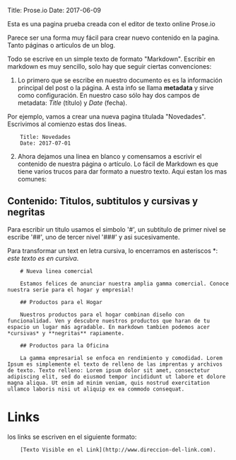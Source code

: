 Title: Prose.io
Date: 2017-06-09

Esta es una pagina prueba creada con el editor de texto online Prose.io

Parece ser una forma muy fácil para crear nuevo contenido en la pagina. Tanto páginas o articulos de un blog.

Todo se escrive en un simple texto de formato "Markdown". Escribir en markdown es muy sencillo, solo hay que seguir ciertas convenciones:

1. Lo primero que se escribe en nuestro documento es es la información principal del post o la página. A esta info se llama **metadata** y sirve como configuración. En nuestro caso sólo hay dos campos de metadata: *Title* (título) y *Date* (fecha).

Por ejemplo, vamos a crear una nueva pagina titulada "Novedades". Escrivimos al comienzo estas dos lineas.

		Title: Novedades
		Date: 2017-07-01

2. Ahora dejamos una linea en blanco y comensamos a escrivir el contenido de nuestra página o artículo. Lo fácil de Markdown es que tiene varios trucos para dar formato a nuestro texto. Aqui estan los mas comunes:


## Contenido: Titulos, subtitulos y cursivas y negritas

Para escribir un titulo usamos el simbolo '#', un subtitulo de primer nivel se escribe '##', uno de tercer nivel '###' y asi sucesivamente.

Para transformar un text en letra cursiva, lo encerramos en asteriscos *: *este texto es en cursiva*.


		# Nueva linea comercial
        
        Estamos felices de anunciar nuestra amplia gamma comercial. Conoce nuestra serie para el hogar y empresial!
		
        ## Productos para el Hogar
        
        Nuestros productos para el hogar combinan diseño con funcionalidad. Ven y descubre nuestros productos que haran de tu espacio un lugar más agradable. En markdown tambien podemos acer *cursivas* y **negritas** rapiamente.
        
        ## Productos para la Oficina
        
        La gamma empresarial se enfoca en rendimiento y comodidad. Lorem Ipsum es simplemente el texto de relleno de las imprentas y archivos de texto. Texto relleno: Lorem ipsum dolor sit amet, consectetur adipiscing elit, sed do eiusmod tempor incididunt ut labore et dolore magna aliqua. Ut enim ad minim veniam, quis nostrud exercitation ullamco laboris nisi ut aliquip ex ea commodo consequat.

# Links
los links se escriven en el siguiente formato: 
		
        [Texto Visible en el Link](http://www.direccion-del-link.com).
